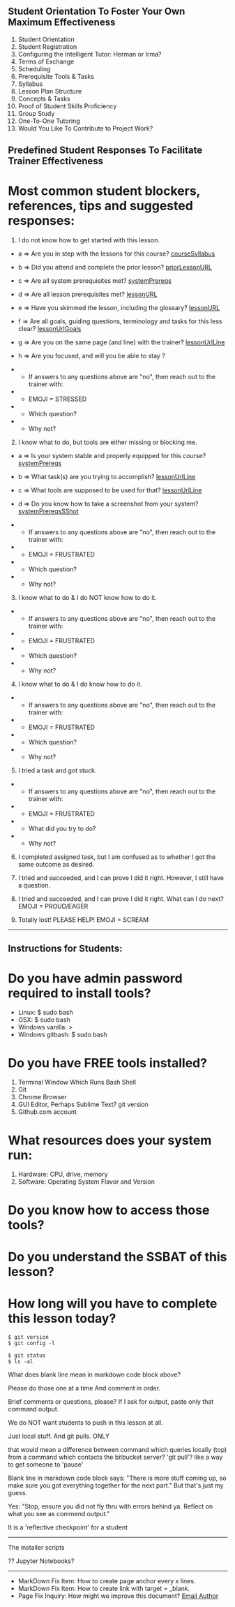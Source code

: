 ## Student Orientation To Foster Your Own Maximum Effectiveness

1.  Student Orientation
2.  Student Registration
3.  Configuring the Intelligent Tutor:  Herman or Irma?
4.  Terms of Exchange
5.  Scheduling
6.  Prerequisite Tools & Tasks
7.  Syllabus
8.  Lesson Plan Structure
9.  Concepts & Tasks
10. Proof of Student Skills Proficiency
11. Group Study
12. One-To-One Tutoring
13. Would You Like To Contribute to Project Work?

## Predefined Student Responses To Facilitate Trainer Effectiveness

# Most common student blockers, references, tips and suggested responses:

1. I do not know how to get started with this lesson.

* a => Are you in step with the lessons for this course? [courseSyllabus]()
* b => Did you attend and complete the prior lesson? [priorLessonURL]()
* c => Are all system prerequisites met? [systemPrereqs]()
* d => Are all lesson prerequisites met? [lessonURL]()
* e => Have you skimmed the lesson, including the glossary? [lessonURL]()
* f => Are all goals, guiding questions, terminology and tasks for this less clear? [lessonUrlGoals]()
* g => Are you on the same page (and line) with the trainer? [lessonUrlLine]()
* h => Are you focused, and will you be able to stay ?

* * If answers to any questions above are "no", then reach out to the trainer with:
* * EMOJI = STRESSED
* * Which question?
* * Why not?

2. I know what to do, but tools are either missing or blocking me.

* a => Is your system stable and properly equipped for this course? [systemPrereqs]()
* b => What task(s) are you trying to accomplish? [lessonUrlLine]()
* c => What tools are supposed to be used for that? [lessonUrlLine]()
* d => Do you know how to take a screenshot from your system? [systemPrereqsSShot]()

* * If answers to any questions above are "no", then reach out to the trainer with:
* * EMOJI = FRUSTRATED
* * Which question?
* * Why not?

3. I know what to do & I do NOT know how to do it.

* * If answers to any questions above are "no", then reach out to the trainer with:
* * EMOJI = FRUSTRATED
* * Which question?
* * Why not?

4. I know what to do & I do know how to do it.

* * If answers to any questions above are "no", then reach out to the trainer with:
* * EMOJI = FRUSTRATED
* * Which question?
* * Why not?

5. I tried a task and got stuck.

* * If answers to any questions above are "no", then reach out to the trainer with:
* * EMOJI = FRUSTRATED
* * What did you try to do?
* * Why not?

6. I completed assigned task, but I am confused as to whether I got the same outcome as desired.

7. I tried and succeeded, and I can prove I did it right.  However, I still have a question.

8. I tried and succeeded, and I can prove I did it right.  What can I do next?
EMOJI = PROUD/EAGER

9. Totally lost!  PLEASE HELP!
EMOJI = SCREAM

---






## Instructions for Students:



# Do you have admin password required to install tools?
- Linux: $ sudo bash
- OSX: $ sudo bash
- Windows vanilla: > 
- Windows gitbash: $ sudo bash

# Do you have FREE tools installed?
1.  Terminal Window Which Runs Bash Shell
2.  Git
3.  Chrome Browser
4.  GUI Editor, Perhaps Sublime Text?
git version
5.  Github.com account

# What resources does your system run:
1. Hardware:  CPU, drive, memory
2. Software: Operating System Flavor and Version

# Do you know how to access those tools?


# Do you understand the SSBAT of this lesson?

# How long will you have to complete this lesson today?

```
$ git version
$ git config -l

$ git status
$ ls -al
```

What does blank line mean in markdown code block above?

Please do those one at a time  And comment in order.

Brief comments or questions, please?
If I ask for output, paste only that command output.

We do NOT want students to push in this lesson at all.

Just local stuff.  And git pulls. ONLY



that would mean a difference between command which queries locally (top) from a command which contacts the bitbucket server? 'git pull'?
like a way to get someone to 'pause'

Blank line in markdown code block says:
"There is more stuff coming up, so make sure you got everything together for the next part."
But that's just my guess.


Yes:  "Stop, ensure you did not fly thru with errors behind ya.
Reflect on what you see as commend output."

It is a 'reflective checkpoint' for a student

---
 The installer scripts 


??  Jupyter Notebooks?

---
* MarkDown Fix Item: How to create page anchor every x lines.
* MarkDown Fix Item: How to create link with target = _blank.
* Page Fix Inquiry:  How might we improve this document?  [Email Author](mailto:jjdonson@gmail.com)
